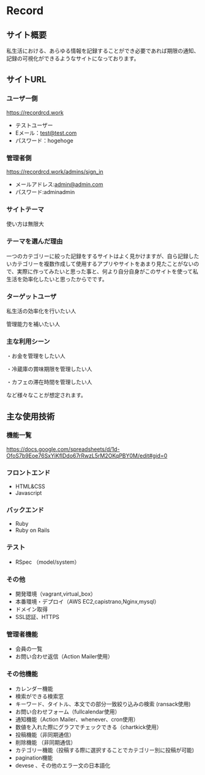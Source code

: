 # Record

## サイト概要
私生活における、あらゆる情報を記録することができ必要であれば期限の通知、記録の可視化ができるようなサイトになっております。

## サイトURL
### ユーザー側
<https://recordrcd.work>
- テストユーザー
- Eメール：test@test.com
- パスワード：hogehoge

### 管理者側
<https://recordrcd.work/admins/sign_in>
- メールアドレス:admin@admin.com
- パスワード:adminadmin

### サイトテーマ
使い方は無限大

### テーマを選んだ理由
一つのカテゴリーに絞った記録をするサイトはよく見かけますが、自ら記録したいカテゴリーを複数作成して使用するアプリやサイトをあまり見たことがないので、実際に作ってみたいと思った事と、何より自分自身がこのサイトを使って私生活を効率化したいと思ったからでです。

### ターゲットユーザ
私生活の効率化を行いたい人

管理能力を補いたい人

### 主な利用シーン
・お金を管理をしたい人

・冷蔵庫の賞味期限を管理したい人

・カフェの滞在時間を管理したい人

など様々なことが想定されます。

## 主な使用技術

### 機能一覧
<https://docs.google.com/spreadsheets/d/1d-OfoS7b9Eoe76SxYiKflDdo67rRwzL5rM2OKqPBY0M/edit#gid=0>

### フロントエンド
- HTML&CSS
- Javascript

### バックエンド
- Ruby
- Ruby on Rails

### テスト
- RSpec （model/system）

### その他
- 開発環境（vagrant,virtual_box）
- 本番環境・デプロイ（AWS EC2,capistrano,Nginx,mysql）
- ドメイン取得
- SSL認証、HTTPS

### 管理者機能
- 会員の一覧
- お問い合わせ返信（Action Mailer使用）

### その他機能
- カレンダー機能
- 検索ができる検索窓
- キーワード、タイトル、本文での部分一致絞り込みの検索 (ransack使用)
- お問い合わせフォーム（fullcalendar使用）
- 通知機能（Action Mailer、whenever、cron使用）
- 数値を入れた際にグラフでチェックできる（chartkick使用）
- 投稿機能（非同期通信）
- 削除機能 （非同期通信）
- カテゴリー機能（投稿する際に選択することでカテゴリー別に投稿が可能)
- pagination機能
- devese 、その他のエラー文の日本語化

